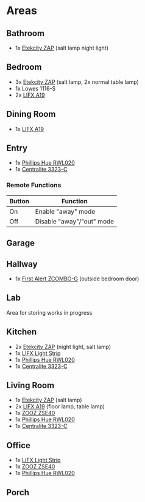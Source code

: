 # Areas

## Bathroom
- 1x [Etekcity ZAP] (salt lamp night light)

## Bedroom
- 3x [Etekcity ZAP] (salt lamp, 2x normal table lamp)
- 1x Lowes 1116-S
- 2x [LIFX A19]

## Dining Room
- 1x [LIFX A19]

## Entry
- 1x [Phillips Hue RWL020]
- 1x [Centralite 3323-C]

### Remote Functions
Button | Function
--- | ---
On | Enable "away" mode
Off | Disable "away"/"out" mode

## Garage

## Hallway
- 1x [First Alert ZCOMBO-G] (outside bedroom door)

## Lab
Area for storing works in progress

## Kitchen
- 2x [Etekcity ZAP] (night light, salt lamp)
- 1x [LIFX Light Strip]
- 1x [Phillips Hue RWL020]
- 1x [Centralite 3323-C]

## Living Room
- 1x [Etekcity ZAP] (salt lamp)
- 2x [LIFX A19] (floor lamp, table lamp)
- 1x [ZOOZ ZSE40]
- 1x [Phillips Hue RWL020]
- 1x [Centralite 3323-C]

## Office
- 1x [LIFX Light Strip]
- 1x [ZOOZ ZSE40]
- 1x [Phillips Hue RWL020]

## Porch
    
[LIFX A19]: https://www.lifx.com/collections/lamps-and-pendants/products/lifx
[LIFX Light Strip]: https://www.lifx.com/pages/light-strips
[Etekcity ZAP]: https://www.etekcity.com/product/100068.html
[Phillips Hue RWL020]: https://www.philips-hue.com/en-us/p/hue-dimmer-switch/046677473372
[ZOOZ ZSE40]: http://www.getzooz.com/zooz-zse40-4-in-1-sensor.html
[Honeywell T6 Pro Thermostat]: https://www.honeywellhome.com/us/en/products/air/thermostats/programmable-thermostats/t6-pro-z-wave-thermostat-th6320zw2003-u/
[Schlage BE469]: https://www.schlage.com/en/home/faq.html?id=128433
[First Alert ZCOMBO-G]: https://www.firstalertstore.com/store/products/z-wave-smoke-and-carbon-monoxide-alarm-zcombo-g.htm
[Centralite 3323-C]: https://centralite.com/products/micro-door-sensor
